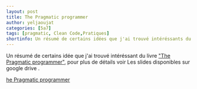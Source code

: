 ```yaml
---
layout: post
title: The Pragmatic programmer
author: yeljaoujat  
categories: [5a7]
tags: [pragmatic, Clean Code,Pratiques]
shortinfo: Un résumé de certains idées que j'ai trouvé intéréssants du livre ["The Pragmatic programmer"](http://www.amazon.co.uk/The-Pragmatic-Programmer-Andrew-Hunt/dp/020161622X)
---
```



Un résumé de certains idée que j'ai trouvé intéréssant du livre ["The Pragmatic programmer"](http://www.amazon.co.uk/The-Pragmatic-Programmer-Andrew-Hunt/dp/020161622X), pour plus de détails voir Les slides disponibles sur google drive .

<div class="drive_chip">
	<a href="https://docs.google.com/presentation/d/1NZ51KMEtISicekWXc-sO6_Z2WuN8I4opFnuCz6vm4dQ/edit#slide=id.ga0b282539_0_2" target="_blank">
     <span dir="ltr">he Pragmatic programmer</span>
	</a>
</div>
